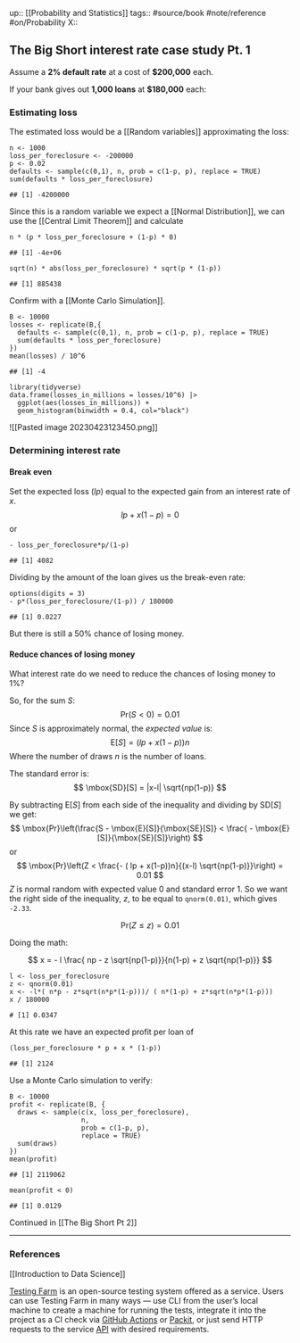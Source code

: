 up::  [[Probability and Statistics]]
tags:: #source/book #note/reference #on/Probability 
X:: 

## The Big Short interest rate case study Pt. 1

Assume a __2% default rate__ at a cost of __$200,000__ each. 

If your bank gives out __1,000 loans__ at __$180,000__ each:

### Estimating loss

The estimated loss would be a [[Random variables]] approximating the loss:

```
n <- 1000
loss_per_foreclosure <- -200000
p <- 0.02
defaults <- sample(c(0,1), n, prob = c(1-p, p), replace = TRUE)
sum(defaults * loss_per_foreclosure)

## [1] -4200000
```

Since this is a random variable we expect a [[Normal Distribution]], we can use the [[Central Limit Theorem]] and calculate

```
n * (p * loss_per_foreclosure + (1-p) * 0)

## [1] -4e+06

sqrt(n) * abs(loss_per_foreclosure) * sqrt(p * (1-p))

## [1] 885438
```


Confirm with a [[Monte Carlo Simulation]].

```
B <- 10000
losses <- replicate(B,{
  defaults <- sample(c(0,1), n, prob = c(1-p, p), replace = TRUE)
  sum(defaults * loss_per_foreclosure)
})
mean(losses) / 10^6

## [1] -4
```

```
library(tidyverse)
data.frame(losses_in_millions = losses/10^6) |> 
  ggplot(aes(losses_in_millions)) + 
  geom_histogram(binwidth = 0.4, col="black")
```


![[Pasted image 20230423123450.png]]


### Determining interest rate

#### Break even

Set the expected loss ($lp$) equal to the expected gain from an interest rate of $x$.
$$
lp  + x(1-p) = 0
$$
or
```
- loss_per_foreclosure*p/(1-p)

## [1] 4082
```

Dividing by the amount of the loan gives us the break-even rate:

```
options(digits = 3)
- p*(loss_per_foreclosure/(1-p)) / 180000

## [1] 0.0227
```

But there is still a 50% chance of losing money.

#### Reduce chances of losing money

What interest rate do we need to reduce the chances of losing money to 1%?

So, for the sum $S$:
$$
\mbox{Pr}(S \lt 0) = 0.01
$$
Since $S$ is approximately normal, the _expected value_ is:
$$
\mbox{E}[S] = ( lp + x(1-p))n
$$
Where the number of draws $n$ is the number of loans.

The standard error is:
$$
\mbox{SD}[S] = |x-l| \sqrt{np(1-p)}
$$

By subtracting $\mbox{E}[S]$ from each side of the inequality and dividing by $\mbox{SD}[S]$ we get:
$$
\mbox{Pr}\left(\frac{S - \mbox{E}[S]}{\mbox{SE}[S]} < \frac{ - \mbox{E}[S]}{\mbox{SE}[S]}\right)
$$
or
$$
\mbox{Pr}\left(Z <  \frac{- ( lp + x(1-p))n}{(x-l) \sqrt{np(1-p)}}\right) = 0.01
$$
$Z$ is normal random with expected value 0 and standard error 1. So we want the right side of the inequality, $z$, to be equal to `qnorm(0.01)`, which gives `-2.33`. 

$$
\mbox{Pr}(Z \leq z) = 0.01
$$

Doing the math:

$$
x = - l \frac{ np  - z \sqrt{np(1-p)}}{n(1-p) + z \sqrt{np(1-p)}}
$$
```
l <- loss_per_foreclosure
z <- qnorm(0.01)
x <- -l*( n*p - z*sqrt(n*p*(1-p)))/ ( n*(1-p) + z*sqrt(n*p*(1-p)))
x / 180000

# [1] 0.0347
```

At this rate we have an expected profit per loan of

```
(loss_per_foreclosure * p + x * (1-p))

## [1] 2124
```

Use a Monte Carlo simulation to verify:

```
B <- 10000
profit <- replicate(B, {
  draws <- sample(c(x, loss_per_foreclosure),
                  n,
                  prob = c(1-p, p),
                  replace = TRUE)
  sum(draws)
})
mean(profit)

## [1] 2119062

mean(profit < 0)

## [1] 0.0129
```

Continued in [[The Big Short Pt 2]]

---

### References

[[Introduction to Data Science]]





[Testing Farm](https://docs.testing-farm.io/general/0.1/index.html) is an open-source testing system offered as a service. Users can use Testing Farm in many ways — use CLI from the user’s local machine to create a machine for running the tests, integrate it into the project as a CI check via [GitHub Actions](https://github.com/sclorg/testing-farm-as-github-action) or [Packit](https://packit.dev/), or just send HTTP requests to the service [API](https://testing-farm.gitlab.io/api/) with desired requirements.